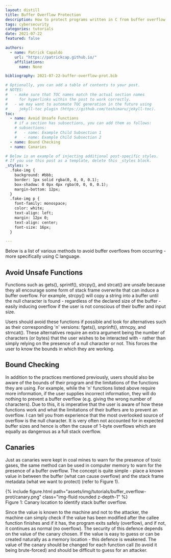 ```yaml
---
layout: distill
title: Buffer Overflow Protection
description: How to protect programs written in C from buffer overflow.
tags: cybersecurity
categories: tutorials
date: 2021-07-22
featured: false

authors:
  - name: Patrick Capaldo
    url: "https://patrickcap.github.io/"
    affiliations:
      name: None

bibliography: 2021-07-22-buffer-overflow-prot.bib

# Optionally, you can add a table of contents to your post.
# NOTES:
#   - make sure that TOC names match the actual section names
#     for hyperlinks within the post to work correctly.
#   - we may want to automate TOC generation in the future using
#     jekyll-toc plugin (https://github.com/toshimaru/jekyll-toc).
toc:
  - name: Avoid Unsafe Functions
    # if a section has subsections, you can add them as follows:
    # subsections:
    #   - name: Example Child Subsection 1
    #   - name: Example Child Subsection 2
  - name: Bound Checking
  - name: Canaries

# Below is an example of injecting additional post-specific styles.
# If you use this post as a template, delete this _styles block.
_styles: >
  .fake-img {
    background: #bbb;
    border: 1px solid rgba(0, 0, 0, 0.1);
    box-shadow: 0 0px 4px rgba(0, 0, 0, 0.1);
    margin-bottom: 12px;
  }
  .fake-img p {
    font-family: monospace;
    color: white;
    text-align: left;
    margin: 12px 0;
    text-align: center;
    font-size: 16px;
  }

---
```


Below is a list of various methods to avoid buffer overflows from occurring - more specifically using C language.

## Avoid Unsafe Functions

Functions such as gets(), sprintf(), strcpy(), and strcat() are unsafe because they all encourage some form of stack frame overwrite that can induce a buffer overflow. For example, strcpy() will copy a string into a buffer until the null character is found - regardless of the declared size of the buffer - easily inducing overflow if the user is not conscious of their buffer and input size.

Users should avoid these functions if possible and look for alternatives such as their corresponding 'n' versions: fgets(), snprinft(), strncpy, and strncat(). These alternatives require an extra argument being the number of characters (or bytes) that the user wishes to be interacted with - rather than simply relying on the presence of a null character or not. This forces the user to know the bounds in which they are working.

## Bound Checking

In addition to the practices mentioned previously, users should also be aware of the bounds of their program and the limitations of the functions they are using. For example, while the 'n' functions listed above require more information, if the user supplies incorrect information, they will do nothing to prevent a buffer overflow (e.g. giving the wrong number of characters). Due to this, it is imperative that the user is aware of how these functions work and what the limitations of their buffers are to prevent an overflow. I can tell you from experience that the most overlooked source of overflow is the null character. It is very often not accounted for in expected buffer sizes and hence is often the cause of 1-byte overflows which are equally as dangerous as a full stack overflow.

## Canaries

Just as canaries were kept in coal mines to warn for the presence of toxic gases, the same method can be used in computer memory to warn for the presence of a buffer overflow. The concept is quite simple - place a known value in between the buffer (what can cause overflow) and the stack frame metadata (what we want to protect) (refer to Figure 1).

<div class="row mt-3">
    <div class="col-sm mt-3 mt-md-0">
        {% include figure.html path="assets/img/tutorials/buffer_overflow-prot/canary.png" class="img-fluid rounded z-depth-1" %}
    </div>
</div>
<div class="caption">
    Figure 1: Canary location to identify stack buffer overflow.
</div>

Since the value is known to the machine and not to the attacker, the machine can simply check if the value has been modified after the callee function finishes and if it has, the program exits safely (overflow), and if not, it continues as normal (no overflow). The security of this defence depends on the value of the canary chosen. If the value is easy to guess or can be created naturally as a memory location - this defence is weakened. The value of the canary should be changed for each function call (to avoid it being brute-forced) and should be difficult to guess for an attacker.
